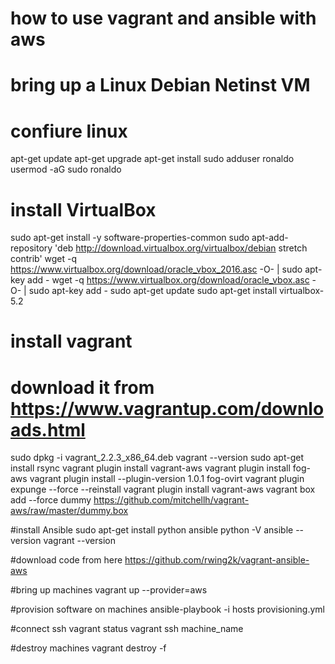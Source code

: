 # how to use vagrant and ansible with aws

# bring up a Linux Debian Netinst VM
# confiure linux
apt-get update
apt-get upgrade
apt-get install sudo
adduser ronaldo
usermod -aG sudo ronaldo

# install VirtualBox
sudo apt-get install -y software-properties-common
sudo apt-add-repository 'deb http://download.virtualbox.org/virtualbox/debian stretch contrib'
wget -q https://www.virtualbox.org/download/oracle_vbox_2016.asc -O- | sudo apt-key add -
wget -q https://www.virtualbox.org/download/oracle_vbox.asc -O- | sudo apt-key add -
sudo apt-get update
sudo apt-get install virtualbox-5.2

# install vagrant
# download it from https://www.vagrantup.com/downloads.html
sudo dpkg -i vagrant_2.2.3_x86_64.deb
vagrant --version
sudo apt-get install rsync
vagrant plugin install vagrant-aws
vagrant plugin install fog-aws
vagrant plugin install --plugin-version 1.0.1 fog-ovirt
vagrant plugin expunge --force --reinstall
vagrant plugin install vagrant-aws
vagrant box add --force dummy https://github.com/mitchellh/vagrant-aws/raw/master/dummy.box

#install Ansible
sudo apt-get install python ansible
python -V
ansible --version
vagrant --version

#download code from here
https://github.com/rwing2k/vagrant-ansible-aws

#bring up machines
vagrant up --provider=aws

#provision software on machines
ansible-playbook -i hosts provisioning.yml

#connect ssh
vagrant status
vagrant ssh machine_name

#destroy machines
vagrant destroy -f

